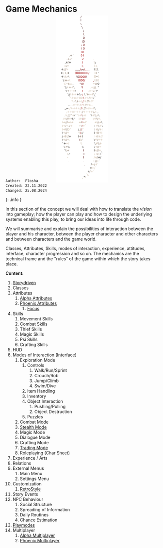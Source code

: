 # Game Mechanics

<img class="nyx-ascii" src="/_img/nyxascii.png">

```
Author:  Flosha  
Created: 22.11.2022  
Changed: 25.08.2024  
```
{: .info }

In this section of the concept we will deal with how to translate the *vision* into gameplay; how the player can play and how to design the underlying systems enabling this play, to bring our ideas into life through code.  

We will summarise and explain the possibilities of interaction between the player and his character, between the player character and other characters and between characters and the game world.  

Classes, Attributes, Skills, modes of interaction, experience, attitudes, interface, character progression and so on. The mechanics are the technical frame and the "rules" of the game within which the story takes place. 


**Content:**

1. [Storydriven](/mechanics/storydriven)
2. Classes
3. Attributes
    1. [Alpha Attributes](/mechanics/attributes-alpha)
    2. [Phoenix Attributes](/mechanics/attributes-phoenix)
       1. [Focus](/mechanics/focus)
4. Skills
    1. Movement Skills
    2. Combat Skills
    3. Thief Skills
    4. Magic Skills
    5. Psi Skills
    6. Crafting Skills
5. HUD
6. Modes of Interaction (Interface)
    1. Exploration Mode
        1. Controls
            1. Walk/Run/Sprint
            2. Crouch/Rob
            3. Jump/Climb
            4. Swim/Dive
        2. Item Handling
        3. Inventory
        4. Object Interaction
            1. Pushing/Pulling
            2. Object Destruction
        5. Puzzles
    2. Combat Mode
    3. [Stealth Mode](/mechanics/stealth)
    4. Magic Mode
    5. Dialogue Mode
    6. Crafting Mode
    7. [Trading Mode](/mechanics/trading)
    8. Roleplaying (Char Sheet)
6. Experience / Arts
7. Relations
8. External Menus
    1. Main Menu
    2. Settings Menu
9. Customization
    1. [RetroStyle](/mechanics/retro-style)
10. Story Events
11. NPC Behaviour
    1. Social Structure
    2. Spreading of Information
    3. Daily Routines
    4. Chance Estimation
12. [Playmodes](/mechanics/playmodes)
13. Multiplayer
	1. [Alpha Multiplayer](/mechanics/multiplayer-alpha)
	2. [Phoenix Multiplayer](/mechanics/multiplayer-phoenix)


<style>

    main {
        background: url("/_img/bg/code.jpg");
        background-position: top right;
        background-size: 70%;
        background-repeat: no-repeat;
        width: 100%;
    }

    .nyx-ascii {
        display: block;
        image-rendering: pixelated;
        max-height: 550px;
        max-width: 100%;
        margin: -1em auto -2em;
    }
        main .article h1 {
            font-size: 22px;
        }

</style>
